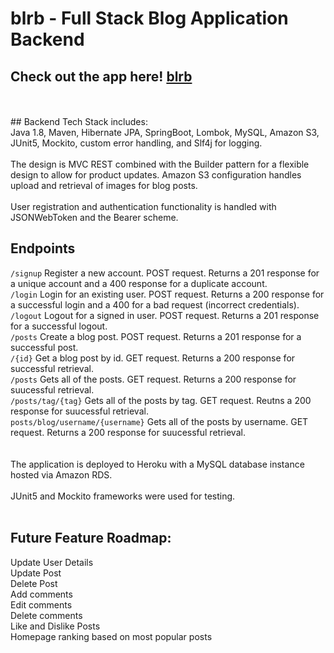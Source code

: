 # blrb - Full Stack Blog Application Backend
## Check out the app here! <a href="https://blog-project-frontend.herokuapp.com/home">blrb</a><br>
<br>
<br>
## Backend Tech Stack includes:<br>
Java 1.8, Maven, Hibernate JPA, SpringBoot, Lombok, MySQL, Amazon S3, JUnit5, Mockito, custom error handling, and Slf4j for logging.
<br>
<br>
The design is MVC REST combined with the Builder pattern for a flexible design to allow for product updates. Amazon S3 configuration handles upload and
retrieval of images for blog posts. 
<br>
<br>
User registration and authentication functionality is handled with JSONWebToken and the Bearer scheme. 

## Endpoints<br>
`/signup` Register a new account. POST request. Returns a 201 response for a unique account and a 400 response for a duplicate account.<br>
`/login` Login for an existing user. POST request. Returns a 200 response for a successful login and a 400 for a bad request (incorrect credentials).<br>
`/logout` Logout for a signed in user. POST request. Returns a 201 response for a successful logout.<br>
`/posts` Create a blog post. POST request. Returns a 201 response for a successful post.<br>
`/{id}` Get a blog post by id. GET request. Returns a 200 response for successful retrieval.<br>
`/posts` Gets all of the posts. GET request. Returns a 200 response for suucessful retrieval.<br>
`/posts/tag/{tag}` Gets all of the posts by tag. GET request. Reutns a 200 response for suucessful retrieval.<br>
`posts/blog/username/{username}` Gets all of the posts by username. GET request. Returns a 200 response for suucessful retrieval.<br>
<br>
<br>
The application is deployed to Heroku with a MySQL database instance hosted via Amazon RDS. 
<br>
<br>
JUnit5 and Mockito frameworks were used for testing. 
<br>
<br>
## Future Feature Roadmap:
Update User Details<br>
Update Post<br>
Delete Post<br>
Add comments<br>
Edit comments<br>
Delete comments<br>
Like and Dislike Posts<br>
Homepage ranking based on most popular posts<br>
